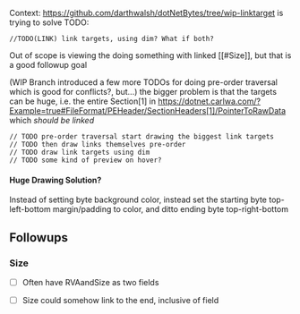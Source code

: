 Context: https://github.com/darthwalsh/dotNetBytes/tree/wip-linktarget is trying to solve TODO:

```
//TODO(LINK) link targets, using dim? What if both?
```
Out of scope is viewing the doing something with linked [[#Size]], but that is a good followup goal

(WIP Branch introduced a few more TODOs for doing pre-order traversal which is good for conflicts?, but...)  the bigger problem is that the targets can be huge, i.e. the entire Section\[1\] in https://dotnet.carlwa.com/?Example=true#FileFormat/PEHeader/SectionHeaders[1]/PointerToRawData which *should be linked*
```
// TODO pre-order traversal start drawing the biggest link targets
// TODO then draw links themselves pre-order
// TODO draw link targets using dim
// TODO some kind of preview on hover?
```

#### Huge Drawing Solution?
Instead of setting byte background color, instead set the starting byte top-left-bottom margin/padding to color, and ditto ending byte top-right-bottom

## Followups

### Size
- [ ] Often have RVAandSize as two fields
- [ ] Size could somehow link to the end, inclusive of field

